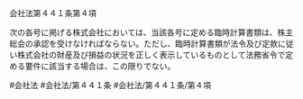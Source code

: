会社法第４４１条第４項

次の各号に掲げる株式会社においては、当該各号に定める臨時計算書類は、株主総会の承認を受けなければならない。ただし、臨時計算書類が法令及び定款に従い株式会社の財産及び損益の状況を正しく表示しているものとして法務省令で定める要件に該当する場合は、この限りでない。

#会社法
#会社法/第４４１条
#会社法/第４４１条/第４項
